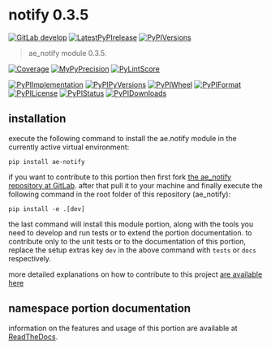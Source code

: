 <!-- THIS FILE IS EXCLUSIVELY MAINTAINED by the project ae.ae V0.3.92 -->
<!-- THIS FILE IS EXCLUSIVELY MAINTAINED by the project aedev.tpl_namespace_root V0.3.13 -->
# notify 0.3.5

[![GitLab develop](https://img.shields.io/gitlab/pipeline/ae-group/ae_notify/develop?logo=python)](
    https://gitlab.com/ae-group/ae_notify)
[![LatestPyPIrelease](
    https://img.shields.io/gitlab/pipeline/ae-group/ae_notify/release0.3.3?logo=python)](
    https://gitlab.com/ae-group/ae_notify/-/tree/release0.3.3)
[![PyPIVersions](https://img.shields.io/pypi/v/ae_notify)](
    https://pypi.org/project/ae-notify/#history)

>ae_notify module 0.3.5.

[![Coverage](https://ae-group.gitlab.io/ae_notify/coverage.svg)](
    https://ae-group.gitlab.io/ae_notify/coverage/index.html)
[![MyPyPrecision](https://ae-group.gitlab.io/ae_notify/mypy.svg)](
    https://ae-group.gitlab.io/ae_notify/lineprecision.txt)
[![PyLintScore](https://ae-group.gitlab.io/ae_notify/pylint.svg)](
    https://ae-group.gitlab.io/ae_notify/pylint.log)

[![PyPIImplementation](https://img.shields.io/pypi/implementation/ae_notify)](
    https://gitlab.com/ae-group/ae_notify/)
[![PyPIPyVersions](https://img.shields.io/pypi/pyversions/ae_notify)](
    https://gitlab.com/ae-group/ae_notify/)
[![PyPIWheel](https://img.shields.io/pypi/wheel/ae_notify)](
    https://gitlab.com/ae-group/ae_notify/)
[![PyPIFormat](https://img.shields.io/pypi/format/ae_notify)](
    https://pypi.org/project/ae-notify/)
[![PyPILicense](https://img.shields.io/pypi/l/ae_notify)](
    https://gitlab.com/ae-group/ae_notify/-/blob/develop/LICENSE.md)
[![PyPIStatus](https://img.shields.io/pypi/status/ae_notify)](
    https://libraries.io/pypi/ae-notify)
[![PyPIDownloads](https://img.shields.io/pypi/dm/ae_notify)](
    https://pypi.org/project/ae-notify/#files)


## installation


execute the following command to install the
ae.notify module
in the currently active virtual environment:
 
```shell script
pip install ae-notify
```

if you want to contribute to this portion then first fork
[the ae_notify repository at GitLab](
https://gitlab.com/ae-group/ae_notify "ae.notify code repository").
after that pull it to your machine and finally execute the
following command in the root folder of this repository
(ae_notify):

```shell script
pip install -e .[dev]
```

the last command will install this module portion, along with the tools you need
to develop and run tests or to extend the portion documentation. to contribute only to the unit tests or to the
documentation of this portion, replace the setup extras key `dev` in the above command with `tests` or `docs`
respectively.

more detailed explanations on how to contribute to this project
[are available here](
https://gitlab.com/ae-group/ae_notify/-/blob/develop/CONTRIBUTING.rst)


## namespace portion documentation

information on the features and usage of this portion are available at
[ReadTheDocs](
https://ae.readthedocs.io/en/latest/_autosummary/ae.notify.html
"ae_notify documentation").
